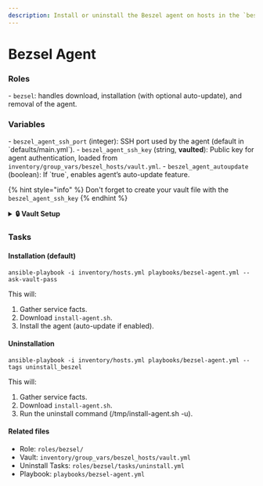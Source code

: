 ```yaml
---
description: Install or uninstall the Beszel agent on hosts in the `beszel_hosts` group.
---
```


# Bezsel Agent

### Roles

\- `bezsel`: handles download, installation (with optional auto-update), and removal of the agent.

### Variables

\- `beszel_agent_ssh_port` (integer): SSH port used by the agent (default in \`defaults/main.yml\`).
\- `beszel_agent_ssh_key` (string, **vaulted**): Public key for agent authentication, loaded from  `inventory/group_vars/beszel_hosts/vault.yml`.
\- `beszel_agent_autoupdate` (boolean): If \`true\`, enables agent’s auto-update feature.

{% hint style="info" %}
Don't forget to create your vault file with the `beszel_agent_ssh_key`
{% endhint %}

<details>

<summary><strong>🔒 Vault Setup</strong></summary>

Run the following command to create your encrypted vault:

```
ansible-vault create inventory/group_vars/beszel_hosts/vault.yml
```

In the editor that opens, enter:

```
beszel_agent_ssh_key: "ssh-ed25519 AAAA…"
```

</details>

### Tasks

#### Installation (default)

```
ansible-playbook -i inventory/hosts.yml playbooks/bezsel-agent.yml --ask-vault-pass
```

This will:

1. Gather service facts.
2. Download `install-agent.sh`.
3. Install the agent (auto-update if enabled).

#### Uninstallation

```
ansible-playbook -i inventory/hosts.yml playbooks/bezsel-agent.yml --tags uninstall_beszel
```

This will:

1. Gather service facts.
2. Download `install-agent.sh`.
3. Run the uninstall command (/tmp/install-agent.sh -u).

#### Related files

* Role: `roles/bezsel/`
* Vault: `inventory/group_vars/beszel_hosts/vault.yml`
* Uninstall Tasks: `roles/bezsel/tasks/uninstall.yml`
* Playbook: `playbooks/bezsel-agent.yml`
